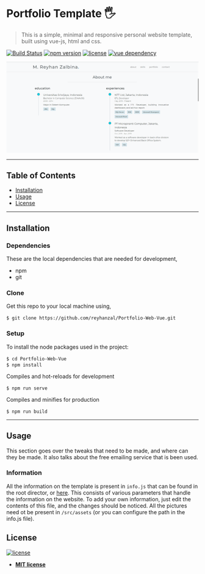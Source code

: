 # Portfolio Template 🖐

> This is a simple, minimal and responsive personal website template, built using vue-js, html and css.

[![Build Status](https://img.shields.io/badge/build-passing-brightgreen)](https://github.io/)
[![npm version](https://img.shields.io/badge/npm-6.14-orange?style=flat&logo=appveyor)](https://github.com/npm/cli)
[![license](https://img.shields.io/github/license/hrishikeshpaul/portfolio-template?style=flat&logo=appveyor)](https://github.com/reyhanzal/Portfolio-Web-Vue/blob/master/LICENSE)
[![vue dependency](https://img.shields.io/badge/vue-2.6.11-brightgreen?style=flat&logo=appveyor)](https://github.com/vuejs/vue)

![Portfolio Template](assets/main.png)

<!--
![GIF](assets/gg.gif)

💻 Live [demo](https:github.io)
-->

---

## Table of Contents

- [Installation](#installation)
- [Usage](#usage)
- [License](#license)

---

## Installation

### Dependencies

These are the local dependencies that are needed for development,

- npm
- git

### Clone

Get this repo to your local machine using,

```shell
$ git clone https://github.com/reyhanzal/Portfolio-Web-Vue.git
```

### Setup

To install the node packages used in the project:

```shell
$ cd Portfolio-Web-Vue
$ npm install
```

Compiles and hot-reloads for development

```shell
$ npm run serve
```

Compiles and minifies for production

```shell
$ npm run build
```

---

## Usage

This section goes over the tweaks that need to be made, and where can they be made. It also talks about the free emailing service that is been used.

### Information

All the information on the template is present in `info.js` that can be found in the root director, or [here](https://github.com/hrishikeshpaul/portfolio-template/blob/master/info.js). This consists of various parameters that handle the information on the website. To add your own information, just edit the contents of this file, and the changes should be noticed. All the pictures need ot be present in `/src/assets` (or you can configure the path in the info.js file).

## License

[![license](https://img.shields.io/github/license/hrishikeshpaul/portfolio-template?style=flat&logo=appveyor)](https://github.com/hrishikeshpaul/portfolio-template/blob/master/LICENSE)

- **[MIT license](http://opensource.org/licenses/mit-license.php)**

